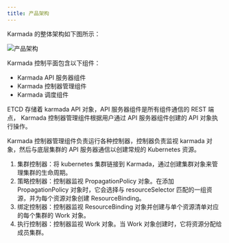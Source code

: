 ```yaml
---
title: 产品架构
---
```


Karmada 的整体架构如下图所示：

![产品架构](../resources//architecture.png)

Karmada 控制平面包含以下组件：

- Karmada API 服务器组件
- Karmada 控制器管理组件
- Karmada 调度组件

ETCD 存储着 karmada API 对象，API 服务器组件是所有组件通信的 REST 端点， Karmada 控制器管理组件根据用户通过 API 服务器组件创建的 API 对象执行操作。

Karmada 控制器管理组件负责运行各种控制器，控制器负责监视 karmada 对象，然后与底层集群的 API 服务器通信以创建常规的 Kubernetes 资源。

1. 集群控制器：将 kubernetes 集群链接到 Karmada，通过创建集群对象来管理集群的生命周期。
2. 策略控制器：控制器监视 PropagationPolicy 对象。在添加 PropagationPolicy 对象时，它会选择与 resourceSelector 匹配的一组资源，并为每个资源对象创建 ResourceBinding。
3. 绑定控制器：控制器监视 ResourceBinding 对象并创建与单个资源清单对应的每个集群的 Work 对象。
4. 执行控制器：控制器监视 Work 对象。当 Work 对象创建时，它将资源分配给成员集群。

